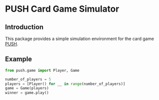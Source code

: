 # PUSH Card Game Simulator

## Introduction
This package provides a simple simulation environment for the card game [PUSH](https://boardgamegeek.com/boardgame/265256/push).

## Example
```python
from push.game import Player, Game

number_of_players = 5
players = [Player() for __ in range(number_of_players)]
game = Game(players)
winner = game.play()
```